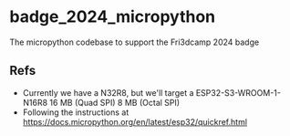 # badge_2024_micropython
The micropython codebase to support the Fri3dcamp 2024 badge

## Refs

+ Currently we have a N32R8, but we'll target a ESP32-S3-WROOM-1-N16R8 16 MB (Quad SPI) 8 MB (Octal SPI) 
+ Following the instructions at https://docs.micropython.org/en/latest/esp32/quickref.html
